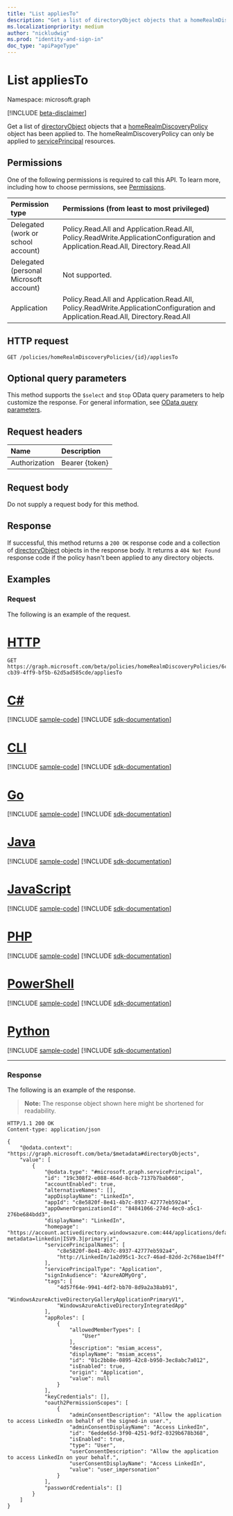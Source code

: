 ```yaml
---
title: "List appliesTo"
description: "Get a list of directoryObject objects that a homeRealmDiscoveryPolicy object has been applied to."
ms.localizationpriority: medium
author: "nickludwig"
ms.prod: "identity-and-sign-in"
doc_type: "apiPageType"
---
```


# List appliesTo

Namespace: microsoft.graph

[!INCLUDE [beta-disclaimer](../../includes/beta-disclaimer.md)]

Get a list of [directoryObject](../resources/directoryObject.md) objects that a [homeRealmDiscoveryPolicy](../resources/homerealmdiscoverypolicy.md) object has been applied to. The homeRealmDiscoveryPolicy can only be applied to [servicePrincipal](../resources/serviceprincipal.md) resources.

## Permissions

One of the following permissions is required to call this API. To learn more, including how to choose permissions, see [Permissions](/graph/permissions-reference).

<!-- { "blockType": "ignored"  } // Note: Removing this line will result in the permissions autogeneration tool overwriting the table. -->
| Permission type                        | Permissions (from least to most privileged) |
|:---------------------------------------|:--------------------------------------------|
| Delegated (work or school account)     | Policy.Read.All and Application.Read.All, Policy.ReadWrite.ApplicationConfiguration and Application.Read.All, Directory.Read.All |
| Delegated (personal Microsoft account) | Not supported. |
| Application                            | Policy.Read.All and Application.Read.All, Policy.ReadWrite.ApplicationConfiguration and Application.Read.All, Directory.Read.All |

## HTTP request

<!-- { "blockType": "ignored" } -->

```http
GET /policies/homeRealmDiscoveryPolicies/{id}/appliesTo
```

## Optional query parameters

This method supports the `$select` and `$top` OData query parameters to help customize the response. For general information, see [OData query parameters](/graph/query-parameters).

## Request headers

| Name      |Description|
|:----------|:----------|
| Authorization | Bearer {token} |

## Request body

Do not supply a request body for this method.

## Response

If successful, this method returns a `200 OK` response code and a collection of [directoryObject](../resources/directoryobject.md) objects in the response body. It returns a `404 Not Found` response code if the policy hasn't been applied to any directory objects.

## Examples

### Request

The following is an example of the request.

# [HTTP](#tab/http)
<!-- {
  "blockType": "request",
  "name": "get_appliesto_2"
}-->

```msgraph-interactive
GET https://graph.microsoft.com/beta/policies/homeRealmDiscoveryPolicies/6c6f154f-cb39-4ff9-bf5b-62d5ad585cde/appliesTo
```

# [C#](#tab/csharp)
[!INCLUDE [sample-code](../includes/snippets/csharp/get-appliesto-2-csharp-snippets.md)]
[!INCLUDE [sdk-documentation](../includes/snippets/snippets-sdk-documentation-link.md)]

# [CLI](#tab/cli)
[!INCLUDE [sample-code](../includes/snippets/cli/get-appliesto-2-cli-snippets.md)]
[!INCLUDE [sdk-documentation](../includes/snippets/snippets-sdk-documentation-link.md)]

# [Go](#tab/go)
[!INCLUDE [sample-code](../includes/snippets/go/get-appliesto-2-go-snippets.md)]
[!INCLUDE [sdk-documentation](../includes/snippets/snippets-sdk-documentation-link.md)]

# [Java](#tab/java)
[!INCLUDE [sample-code](../includes/snippets/java/get-appliesto-2-java-snippets.md)]
[!INCLUDE [sdk-documentation](../includes/snippets/snippets-sdk-documentation-link.md)]

# [JavaScript](#tab/javascript)
[!INCLUDE [sample-code](../includes/snippets/javascript/get-appliesto-2-javascript-snippets.md)]
[!INCLUDE [sdk-documentation](../includes/snippets/snippets-sdk-documentation-link.md)]

# [PHP](#tab/php)
[!INCLUDE [sample-code](../includes/snippets/php/get-appliesto-2-php-snippets.md)]
[!INCLUDE [sdk-documentation](../includes/snippets/snippets-sdk-documentation-link.md)]

# [PowerShell](#tab/powershell)
[!INCLUDE [sample-code](../includes/snippets/powershell/get-appliesto-2-powershell-snippets.md)]
[!INCLUDE [sdk-documentation](../includes/snippets/snippets-sdk-documentation-link.md)]

# [Python](#tab/python)
[!INCLUDE [sample-code](../includes/snippets/python/get-appliesto-2-python-snippets.md)]
[!INCLUDE [sdk-documentation](../includes/snippets/snippets-sdk-documentation-link.md)]

---

### Response

The following is an example of the response.

> **Note:** The response object shown here might be shortened for readability.

<!-- {
  "blockType": "response",
  "truncated": true,
  "@odata.type": "microsoft.graph.directoryObject",
  "isCollection": true
} -->

```http
HTTP/1.1 200 OK
Content-type: application/json

{
    "@odata.context": "https://graph.microsoft.com/beta/$metadata#directoryObjects",
    "value": [
        {
            "@odata.type": "#microsoft.graph.servicePrincipal",
            "id": "19c308f2-e088-464d-8ccb-7137b7bab660",
            "accountEnabled": true,
            "alternativeNames": [],
            "appDisplayName": "LinkedIn",
            "appId": "c8e5820f-8e41-4b7c-8937-42777eb592a4",
            "appOwnerOrganizationId": "84841066-274d-4ec0-a5c1-276be684bdd3",
            "displayName": "LinkedIn",
            "homepage": "https://account.activedirectory.windowsazure.com:444/applications/default.aspx?metadata=linkedin|ISV9.3|primary|z",
            "servicePrincipalNames": [
                "c8e5820f-8e41-4b7c-8937-42777eb592a4",
                "http://LinkedIn/1a2d95c1-3cc7-46ad-82dd-2c768ae1b4ff"
            ],
            "servicePrincipalType": "Application",
            "signInAudience": "AzureADMyOrg",
            "tags": [
                "4d57f64e-9941-4df2-bb70-8d9a2a38ab91",
                "WindowsAzureActiveDirectoryGalleryApplicationPrimaryV1",
                "WindowsAzureActiveDirectoryIntegratedApp"
            ],
            "appRoles": [
                {
                    "allowedMemberTypes": [
                        "User"
                    ],
                    "description": "msiam_access",
                    "displayName": "msiam_access",
                    "id": "01c2bb8e-0895-42c8-b950-3ec8abc7a012",
                    "isEnabled": true,
                    "origin": "Application",
                    "value": null
                }
            ],
            "keyCredentials": [],
            "oauth2PermissionScopes": [
                {
                    "adminConsentDescription": "Allow the application to access LinkedIn on behalf of the signed-in user.",
                    "adminConsentDisplayName": "Access LinkedIn",
                    "id": "6edde65d-3f90-4251-9df2-0329b678b368",
                    "isEnabled": true,
                    "type": "User",
                    "userConsentDescription": "Allow the application to access LinkedIn on your behalf.",
                    "userConsentDisplayName": "Access LinkedIn",
                    "value": "user_impersonation"
                }
            ],
            "passwordCredentials": []
        }
    ]
}
```

<!-- uuid: 16cd6b66-4b1a-43a1-adaf-3a886856ed98
2019-02-04 14:57:30 UTC -->
<!-- {
  "type": "#page.annotation",
  "description": "List appliesTo",
  "keywords": "",
  "section": "documentation",
  "tocPath": ""
}-->

